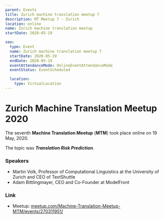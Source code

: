 ```yaml
---
parent: Events
title: Zurich machine translation meetup 7
description: MT Meetup 7 - Zurich
location: online
name: Zurich machine translation meetup
startDate: 2020-05-19

seo:
  type: Event
  name: Zurich machine translation meetup 7
  startDate: 2020-05-19
  endDate: 2020-05-19
  eventAttendanceMode: OnlineEventAttendanceMode
  eventStatus: EventScheduled

  location:
    type: VirtualLocation
---
```


# Zurich Machine Translation Meetup 2020

The seventh **Machine Translation Meetup** (**MTM**) took place online on 19 May, 2020.

The topic was ***Translation Risk Prediction***.

### Speakers

- Martin Volk, Professor of Computational Linguistics at the University of Zurich and CEO of TextShuttle
- Adam Bittlingmayer, CEO and Co-Founder at ModelFront

### Link

- Meetup: [meetup.com/Machine-Translation-Meetup-MTM/events/270311951/](https://www.meetup.com/Machine-Translation-Meetup-MTM/events/270311951/)
